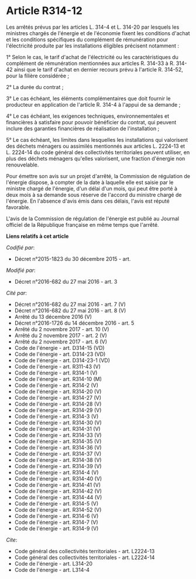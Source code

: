 # Article R314-12

Les arrêtés prévus par les articles L. 314-4 et L. 314-20 par lesquels les ministres chargés de l'énergie et de l'économie
fixent les conditions d'achat et les conditions spécifiques du complément de rémunération pour l'électricité produite par les
installations éligibles précisent notamment : 

1° Selon le cas, le tarif d'achat de l'électricité ou les caractéristiques du complément de rémunération mentionnées aux
articles R. 314-33 à R. 314-42 ainsi que le tarif d'achat en dernier recours prévu à l'article R. 314-52, pour la filière
considérée ; 

2° La durée du contrat ; 

3° Le cas échéant, les éléments complémentaires que doit fournir le producteur en application de l'article R. 314-4 à l'appui
de sa demande ; 

4° Le cas échéant, les exigences techniques, environnementales et financières à satisfaire pour pouvoir bénéficier du
contrat, qui peuvent inclure des garanties financières de réalisation de l'installation ; 

5° Le cas échéant, les limites dans lesquelles les installations qui valorisent des déchets ménagers ou assimilés mentionnés
aux articles L. 2224-13 et L. 2224-14 du code général des collectivités territoriales peuvent utiliser, en plus des déchets
ménagers qu'elles valorisent, une fraction d'énergie non renouvelable. 

Pour émettre son avis sur un projet d'arrêté, la Commission de régulation de l'énergie dispose, à compter de la date à
laquelle elle est saisie par le ministre chargé de l'énergie, d'un délai d'un mois, qui peut être porté à deux mois à sa
demande sous réserve de l'accord du ministre chargé de l'énergie. En l'absence d'avis émis dans ces délais, l'avis est réputé
favorable. 

L'avis de la Commission de régulation de l'énergie est publié au Journal officiel de la République française en même temps
que l'arrêté.

**Liens relatifs à cet article**

_Codifié par_:

  - Décret n°2015-1823 du 30 décembre 2015 - art.

_Modifié par_:

  - Décret n°2016-682 du 27 mai 2016 - art. 3

_Cité par_:

  - Décret n°2016-682 du 27 mai 2016 - art. 7 (V)
  - Décret n°2016-682 du 27 mai 2016 - art. 8 (V)
  - Arrêté du 13 décembre 2016 (V)
  - Décret n°2016-1726 du 14 décembre 2016 - art. 5
  - Arrêté du 2 novembre 2017 - art. 10 (V)
  - Arrêté du 2 novembre 2017 - art. 2 (V)
  - Arrêté du 2 novembre 2017 - art. 6 (V)
  - Code de l'énergie - art. D314-15 (VD)
  - Code de l'énergie - art. D314-23 (VD)
  - Code de l'énergie - art. D314-23-1 (VD)
  - Code de l'énergie - art. R311-43 (V)
  - Code de l'énergie - art. R314-1 (V)
  - Code de l'énergie - art. R314-10 (M)
  - Code de l'énergie - art. R314-2 (V)
  - Code de l'énergie - art. R314-20 (V)
  - Code de l'énergie - art. R314-27 (V)
  - Code de l'énergie - art. R314-28 (V)
  - Code de l'énergie - art. R314-29 (V)
  - Code de l'énergie - art. R314-3 (V)
  - Code de l'énergie - art. R314-30 (V)
  - Code de l'énergie - art. R314-31 (V)
  - Code de l'énergie - art. R314-33 (V)
  - Code de l'énergie - art. R314-35 (V)
  - Code de l'énergie - art. R314-36 (V)
  - Code de l'énergie - art. R314-37 (V)
  - Code de l'énergie - art. R314-38 (V)
  - Code de l'énergie - art. R314-39 (V)
  - Code de l'énergie - art. R314-4 (V)
  - Code de l'énergie - art. R314-40 (V)
  - Code de l'énergie - art. R314-41 (V)
  - Code de l'énergie - art. R314-42 (V)
  - Code de l'énergie - art. R314-44 (V)
  - Code de l'énergie - art. R314-5 (V)
  - Code de l'énergie - art. R314-52 (V)
  - Code de l'énergie - art. R314-6 (V)
  - Code de l'énergie - art. R314-7 (V)
  - Code de l'énergie - art. R314-9 (V)

_Cite_:

  - Code général des collectivités territoriales - art. L2224-13
  - Code général des collectivités territoriales - art. L2224-14
  - Code de l'énergie - art. L314-20
  - Code de l'énergie - art. L314-4
